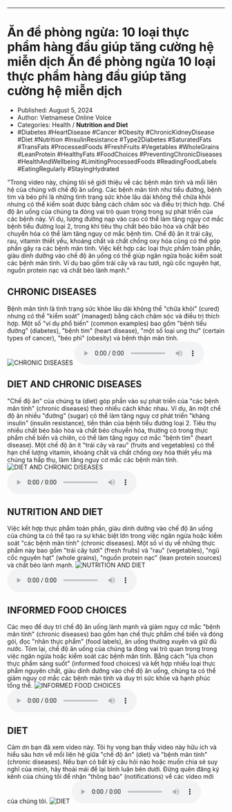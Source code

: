 
---

# Ăn để phòng ngừa: 10 loại thực phẩm hàng đầu giúp tăng cường hệ miễn dịch Ăn để phòng ngừa 10 loại thực phẩm hàng đầu giúp tăng cường hệ miễn dịch

- Published: August 5, 2024
- Author: Vietnamese Online Voice
- Categories: Health / **Nutrition and Diet**
- #Diabetes #HeartDisease #Cancer #Obesity #ChronicKidneyDisease #Diet #Nutrition #InsulinResistance #Type2Diabetes #SaturatedFats #TransFats #ProcessedFoods #FreshFruits #Vegetables #WholeGrains #LeanProtein #HealthyFats #FoodChoices #PreventingChronicDiseases #HealthAndWellbeing #LimitingProcessedFoods #ReadingFoodLabels #EatingRegularly #StayingHydrated

"Trong video này, chúng tôi sẽ giới thiệu về các bệnh mãn tính và mối liên hệ của chúng với chế độ ăn uống. Các bệnh mãn tính như tiểu đường, bệnh tim và béo phì là những tình trạng sức khỏe lâu dài không thể chữa khỏi nhưng có thể kiểm soát được bằng cách chăm sóc và điều trị thích hợp. Chế độ ăn uống của chúng ta đóng vai trò quan trọng trong sự phát triển của các bệnh này. Ví dụ, lượng đường nạp vào cao có thể làm tăng nguy cơ mắc bệnh tiểu đường loại 2, trong khi tiêu thụ chất béo bão hòa và chất béo chuyển hóa có thể làm tăng nguy cơ mắc bệnh tim. Chế độ ăn ít trái cây, rau, vitamin thiết yếu, khoáng chất và chất chống oxy hóa cũng có thể góp phần gây ra các bệnh mãn tính. Việc kết hợp các loại thực phẩm toàn phần, giàu dinh dưỡng vào chế độ ăn uống có thể giúp ngăn ngừa hoặc kiểm soát các bệnh mãn tính. Ví dụ bao gồm trái cây và rau tươi, ngũ cốc nguyên hạt, nguồn protein nạc và chất béo lành mạnh."


## CHRONIC DISEASES

Bệnh mãn tính là tình trạng sức khỏe lâu dài không thể "chữa khỏi" (cured) nhưng có thể "kiểm soát" (managed) bằng cách chăm sóc và điều trị thích hợp. Một số "ví dụ phổ biến" (common examples) bao gồm "bệnh tiểu đường" (diabetes), "bệnh tim" (heart disease), "một số loại ung thư" (certain types of cancer), "béo phì" (obesity) và bệnh thận mãn tính.
![CHRONIC DISEASES](https://http-archiver-apis-production-80.schnworks.com/storage/images/transitions/2024-08-05/transition--8995868765-Montserrat-Thin-7B1FA2.jpg)
<audio controls>
    <source src="https://http-archiver-apis-production-80.schnworks.com/storage/storage/audio/file-14571938472.mp3" type="audio/mpeg">
</audio>



## DIET AND CHRONIC DISEASES

"Chế độ ăn" của chúng ta (diet) góp phần vào sự phát triển của "các bệnh mãn tính" (chronic diseases) theo nhiều cách khác nhau. Ví dụ, ăn một chế độ ăn nhiều "đường" (sugar) có thể làm tăng nguy cơ phát triển "kháng insulin" (insulin resistance), tiền thân của bệnh tiểu đường loại 2. Tiêu thụ nhiều chất béo bão hòa và chất béo chuyển hóa, thường có trong thực phẩm chế biến và chiên, có thể làm tăng nguy cơ mắc "bệnh tim" (heart disease). Một chế độ ăn ít "trái cây và rau" (fruits and vegetables) có thể hạn chế lượng vitamin, khoáng chất và chất chống oxy hóa thiết yếu mà chúng ta hấp thụ, làm tăng nguy cơ mắc các bệnh mãn tính.
![DIET AND CHRONIC DISEASES](https://http-archiver-apis-production-80.schnworks.com/storage/images/transitions/2024-08-05/transition-1203534529-Montserrat-SemiBold-303F9F.jpg)
<audio controls>
    <source src="https://http-archiver-apis-production-80.schnworks.com/storage/storage/audio/file-49100892782.mp3" type="audio/mpeg">
</audio>



## NUTRITION AND DIET

Việc kết hợp thực phẩm toàn phần, giàu dinh dưỡng vào chế độ ăn uống của chúng ta có thể tạo ra sự khác biệt lớn trong việc ngăn ngừa hoặc kiểm soát "các bệnh mãn tính" (chronic diseases). Một số ví dụ về những thực phẩm này bao gồm "trái cây tươi" (fresh fruits) và "rau" (vegetables), "ngũ cốc nguyên hạt" (whole grains), "nguồn protein nạc" (lean protein sources) và chất béo lành mạnh.
![NUTRITION AND DIET](https://http-archiver-apis-production-80.schnworks.com/storage/images/transitions/2024-08-05/transition-46701915896-Montserrat-SemiBold-4A148C.jpg)
<audio controls>
    <source src="https://http-archiver-apis-production-80.schnworks.com/storage/storage/audio/file-44349009035.mp3" type="audio/mpeg">
</audio>



## INFORMED FOOD CHOICES

Các mẹo để duy trì chế độ ăn uống lành mạnh và giảm nguy cơ mắc "bệnh mãn tính" (chronic diseases) bao gồm hạn chế thực phẩm chế biến và đóng gói, đọc "nhãn thực phẩm" (food labels), ăn uống thường xuyên và giữ đủ nước. Tóm lại, chế độ ăn uống của chúng ta đóng vai trò quan trọng trong việc ngăn ngừa hoặc kiểm soát các bệnh mãn tính. Bằng cách "lựa chọn thực phẩm sáng suốt" (informed food choices) và kết hợp nhiều loại thực phẩm nguyên chất, giàu dinh dưỡng vào chế độ ăn uống, chúng ta có thể giảm nguy cơ mắc các bệnh mãn tính và duy trì sức khỏe và hạnh phúc tổng thể.
![INFORMED FOOD CHOICES](https://http-archiver-apis-production-80.schnworks.com/storage/images/transitions/2024-08-05/transition-16962521514-Montserrat-Thin-880E4F.jpg)
<audio controls>
    <source src="https://http-archiver-apis-production-80.schnworks.com/storage/storage/audio/file-30434527135.mp3" type="audio/mpeg">
</audio>



## DIET

Cảm ơn bạn đã xem video này. Tôi hy vọng bạn thấy video này hữu ích và hiểu sâu hơn về mối liên hệ giữa "chế độ ăn" (diet) và "bệnh mãn tính" (chronic diseases). Nếu bạn có bất kỳ câu hỏi nào hoặc muốn chia sẻ suy nghĩ của mình, hãy thoải mái để lại bình luận bên dưới. Đừng quên đăng ký kênh của chúng tôi để nhận "thông báo" (notifications) về các video mới của chúng tôi.
![DIET](https://http-archiver-apis-production-80.schnworks.com/storage/images/transitions/2024-08-05/transition--6443807216-Montserrat-ExtraBold-7B1FA2.jpg)
<audio controls>
    <source src="https://http-archiver-apis-production-80.schnworks.com/storage/storage/audio/file-10909041611.mp3" type="audio/mpeg">
</audio>

